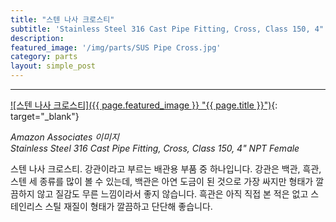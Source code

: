 ```yaml
---
title: "스텐 나사 크로스티"
subtitle: 'Stainless Steel 316 Cast Pipe Fitting, Cross, Class 150, 4" NPT Female'
description:
featured_image: '/img/parts/SUS Pipe Cross.jpg'
category: parts
layout: simple_post
---
```


***

[![스텐 나사 크로스티]({{ page.featured_image }} "{{ page.title }}")](https://amzn.to/2RILf9G){: target="_blank"}

*Amazon Associates 이미지*<br>
*Stainless Steel 316 Cast Pipe Fitting, Cross, Class 150, 4" NPT Female*

스텐 나사 크로스티. 강관이라고 부르는 배관용 부품 중 하나입니다. 강관은 백관, 흑관, 스텐 세 종류를 많이 볼 수 있는데, 백관은 아연 도금이 된 것으로 가장 싸지만 형태가 깔끔하지 않고 질감도 무른 느낌이라서 좋지 않습니다. 흑관은 아직 직접 본 적은 없고 스테인리스 스틸 재질이 형태가 깔끔하고 단단해 좋습니다.
